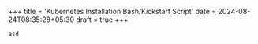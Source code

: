 +++
title = 'Kubernetes Installation Bash/Kickstart Script'
date = 2024-08-24T08:35:28+05:30
draft = true
+++

```
asd
```
